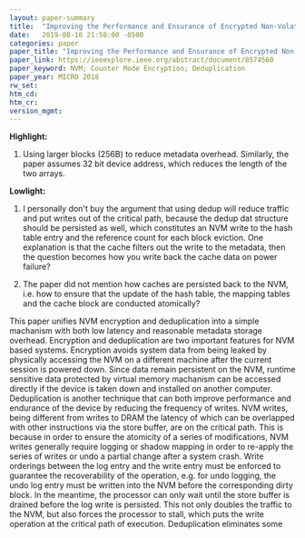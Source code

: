 ```yaml
---
layout: paper-summary
title:  "Improving the Performance and Ensurance of Encrypted Non-Volatile Main Memory through Deduplicated Writes"
date:   2019-08-16 21:58:00 -0500
categories: paper
paper_title: "Improving the Performance and Ensurance of Encrypted Non-Volatile Main Memory through Deduplicated Writes"
paper_link: https://ieeexplore.ieee.org/abstract/document/8574560
paper_keyword: NVM; Counter Mode Encryption; Deduplication
paper_year: MICRO 2018
rw_set: 
htm_cd: 
htm_cr: 
version_mgmt: 
---
```


**Highlight:**

1. Using larger blocks (256B) to reduce metadata overhead. Similarly, the paper assumes 32 bit device address, which reduces
   the length of the two arrays.

**Lowlight:**

1. I personally don't buy the argument that using dedup will reduce traffic and put writes out of the critical path,
   because the dedup dat structure should be persisted as well, which constitutes an NVM write to the hash table entry 
   and the reference count for each block eviction. One explanation is that the cache filters out the write to the metadata,
   then the question becomes how you write back the cache data on power failure?

2. The paper did not mention how caches are persisted back to the NVM, i.e. how to ensure that the update of the 
   hash table, the mapping tables and the cache block are conducted atomically?

This paper unifies NVM encryption and deduplication into a simple machanism with both low latency and reasonable metadata storage
overhead. Encryption and deduplication are two important features for NVM based systems. Encryption avoids system data from
being leaked by physically accessing the NVM on a different machine after the current session is powered down. Since data
remain persistent on the NVM, runtime sensitive data protected by virtual memory machanism can be accessed directly if 
the device is taken down and installed on another computer. Deduplication is another technique that can both improve 
performance and endurance of the device by reducing the frequency of writes. NVM writes, being different from writes to DRAM
the latency of which can be overlapped with other instructions via the store buffer, are on the critical path. This is 
because in order to ensure the atomicity of a series of modifications, NVM writes generally require logging or shadow mapping
in order to re-apply the series of writes or undo a partial change after a system crash. Write orderings between the log entry
and the write entry must be enforced to guarantee the recoverability of the operation, e.g. for undo logging, the undo log entry
must be written into the NVM before the corresponding dirty block. In the meantime, the processor can only wait until the 
store buffer is drained before the log write is persisted. This not only doubles the traffic to the NVM, but also forces 
the processor to stall, which puts the write operation at the critical path of execution. Deduplication eliminates some 

